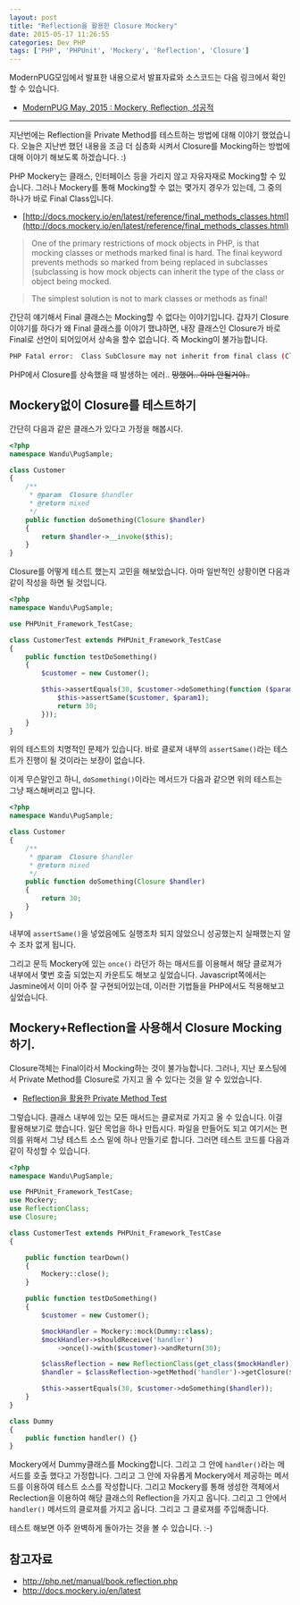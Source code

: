 ```yaml
---
layout: post
title: "Reflection을 활용한 Closure Mockery"
date: 2015-05-17 11:26:55
categories: Dev PHP
tags: ['PHP', 'PHPUnit', 'Mockery', 'Reflection', 'Closure']
---
```


ModernPUG모임에서 발표한 내용으로서 발표자료와 소스코드는 다음 링크에서 확인할 수 있습니다.

- [ModernPUG May, 2015 : Mockery, Reflection, 성공적](https://github.com/ModernPUG/meetup/tree/master/2015_05/01_Mockery_Reflection_Successful)

---

지난번에는 Reflection을 Private Method를 테스트하는 방법에 대해 이야기 했었습니다. 오늘은 지난번 했던 내용을 조금 더
심층화 시켜서 Closure를 Mocking하는 방법에 대해 이야기 해보도록 하겠습니다. :)

PHP Mockery는 클래스, 인터페이스 등을 가리지 않고 자유자재로 Mocking할 수 있습니다. 그러나 Mockery를 통해 Mocking할 수
없는 몇가지 경우가 있는데, 그 중의 하나가 바로 Final Class입니다.

- [http://docs.mockery.io/en/latest/reference/final_methods_classes.html](http://docs.mockery.io/en/latest/reference/final_methods_classes.html)

> One of the primary restrictions of mock objects in PHP, is that mocking classes or methods marked final is hard. The
> final keyword prevents methods so marked from being replaced in subclasses (subclassing is how mock objects can
> inherit the type of the class or object being mocked.

> The simplest solution is not to mark classes or methods as final!

간단히 얘기해서 Final 클래스는 Mocking할 수 없다는 이야기입니다. 갑자기 Closure 이야기를 하다가 왜 Final 클래스를
이야기 했냐하면, 내장 클래스인 Closure가 바로 Final로 선언이 되어있어서 상속을 할수 없습니다. 즉 Mocking이
불가능합니다.

```bash
PHP Fatal error:  Class SubClosure may not inherit from final class (Closure) in /Users/wani/Workspace/php/samples/language/closure/inherit.php on line 6
```

PHP에서 Closure를 상속했을 때 발생하는 에러.. ~~망했어.. 아마 안될거야..~~

## Mockery없이 Closure를 테스트하기

간단히 다음과 같은 클래스가 있다고 가정을 해봅시다.

```php
<?php
namespace Wandu\PugSample;

class Customer
{
    /**
     * @param  Closure $handler
     * @return mixed
     */
    public function doSomething(Closure $handler)
    {
        return $handler->__invoke($this);
    }
}
```

Closure를 어떻게 테스트 했는지 고민을 해보았습니다. 아마 일반적인 상황이면 다음과 같이 작성을 하면 될 것입니다.

```php
<?php
namespace Wandu\PugSample;

use PHPUnit_Framework_TestCase;

class CustomerTest extends PHPUnit_Framework_TestCase
{
    public function testDoSomething()
    {
        $customer = new Customer();

        $this->assertEquals(30, $customer->doSomething(function ($param1) use ($customer) {
            $this->assertSame($customer, $param1);
            return 30;
        }));
    }
}
```

위의 테스트의 치명적인 문제가 있습니다. 바로 클로져 내부의 `assertSame()`라는 테스트가 진행이 될 것이라는 보장이
없습니다.

이게 무슨말인고 하니, `doSomething()`이라는 메서드가 다음과 같으면 위의 테스트는 그냥 패스해버리고 맙니다.

```php
<?php
namespace Wandu\PugSample;

class Customer
{
    /**
     * @param  Closure $handler
     * @return mixed
     */
    public function doSomething(Closure $handler)
    {
        return 30;
    }
}
```

내부에 `assertSame()`을 넣었음에도 실행조차 되지 않았으니 성공했는지 실패했는지 알 수 조차 없게 됩니다.

그리고 문득 Mockery에 있는 `once()` 라던가 하는 매서드를 이용해서 해당 클로져가 내부에서 몇번 호출 되었는지 카운트도
해보고 싶었습니다. Javascript쪽에서는 Jasmine에서 이미 아주 잘 구현되어있는데, 이러한 기법들을 PHP에서도 적용해보고
싶었습니다.

## Mockery+Reflection을 사용해서 Closure Mocking하기.

Closure객체는 Final이라서 Mocking하는 것이 불가능합니다. 그러나, 지난 포스팅에서 Private Method를 Closure로 가지고 올
수 있다는 것을 알 수 있었습니다.

- [Reflection을 활용한 Private Method Test](http://blog.wani.kr/dev/php/mockery-reflection)

그렇습니다. 클래스 내부에 있는 모든 매서드는 클로져로 가지고 올 수 있습니다. 이걸 활용해보기로 했습니다. 일단 목업을
하나 만듭시다. 파일을 만들어도 되고 여기서는 편의를 위해서 그냥 테스트 소스 밑에 하나 만들기로 합니다. 그러면 테스트
코드를 다음과 같이 작성할 수 있습니다.

```php
<?php
namespace Wandu\PugSample;

use PHPUnit_Framework_TestCase;
use Mockery;
use ReflectionClass;
use Closure;

class CustomerTest extends PHPUnit_Framework_TestCase
{

    public function tearDown()
    {
        Mockery::close();
    }

    public function testDoSomething()
    {
        $customer = new Customer();

        $mockHandler = Mockery::mock(Dummy::class);
        $mockHandler->shouldReceive('handler')
            ->once()->with($customer)->andReturn(30);

        $classReflection = new ReflectionClass(get_class($mockHandler));
        $handler = $classReflection->getMethod('handler')->getClosure($mockHandler);

        $this->assertEquals(30, $customer->doSomething($handler));
    }
}

class Dummy
{
    public function handler() {}
}
```

Mockery에서 Dummy클래스를 Mocking합니다. 그리고 그 안에 `handler()`라는 메서드를 호출 했다고 가정합니다. 그리고 그
안에 자유롭게 Mockery에서 제공하는 메서드를 이용하여 테스트 소스를 작성합니다. 그리고 Mockery를 통해 생성한 객체에서
Reclection을 이용하여 해당 클래스의 Reflection을 가지고 옵니다. 그리고 그 안에서 `handler()` 메서드의 클로져를 가지고
옵니다. 그리고 그 클로져를 주입해줍니다.

테스트 해보면 아주 완벽하게 돌아가는 것을 볼 수 있습니다. :-)

## 참고자료

- http://php.net/manual/book.reflection.php
- http://docs.mockery.io/en/latest
